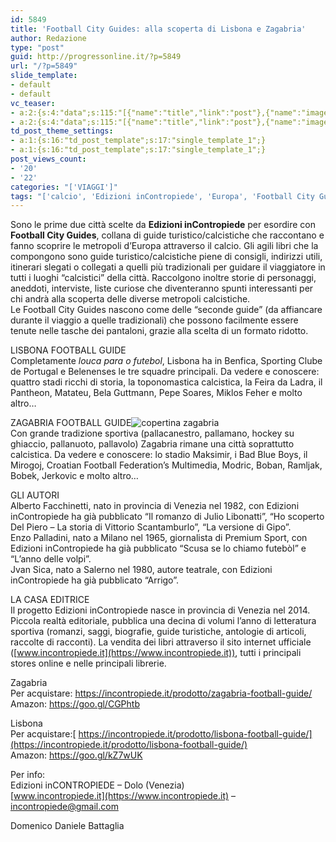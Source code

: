 ```yaml
---
id: 5849
title: 'Football City Guides: alla scoperta di Lisbona e Zagabria'
author: Redazione
type: "post"
guid: http://progressonline.it/?p=5849
url: "/?p=5849"
slide_template:
- default
- default
vc_teaser:
- a:2:{s:4:"data";s:115:"[{"name":"title","link":"post"},{"name":"image","image":"featured","link":"none"},{"name":"text","mode":"excerpt"}]";s:7:"bgcolor";s:0:"";}
- a:2:{s:4:"data";s:115:"[{"name":"title","link":"post"},{"name":"image","image":"featured","link":"none"},{"name":"text","mode":"excerpt"}]";s:7:"bgcolor";s:0:"";}
td_post_theme_settings:
- a:1:{s:16:"td_post_template";s:17:"single_template_1";}
- a:1:{s:16:"td_post_template";s:17:"single_template_1";}
post_views_count:
- '20'
- '22'
categories: "['VIAGGI']"
tags: "['calcio', 'Edizioni inContropiede', 'Europa', 'Football City Guides', 'Lisbona', 'news', 'turismo', 'Viaggi', 'Zagabria']"
---
```


Sono le prime due città scelte da **Edizioni inContropiede** per esordire con **Football City Guides**, collana di guide turistico/calcistiche che raccontano e fanno scoprire le metropoli d’Europa attraverso il calcio. Gli agili libri che la compongono sono guide turistico/calcistiche piene di consigli, indirizzi utili, itinerari slegati o collegati a quelli più tradizionali per guidare il viaggiatore in tutti i luoghi “calcistici” della città. Raccolgono inoltre storie di personaggi, aneddoti, interviste, liste curiose che diventeranno spunti interessanti per chi andrà alla scoperta delle diverse metropoli calcistiche.  
Le Football City Guides nascono come delle “seconde guide” (da affiancare durante il viaggio a quelle tradizionali) che possono facilmente essere tenute nelle tasche dei pantaloni, grazie alla scelta di un formato ridotto.

LISBONA FOOTBALL GUIDE  
Completamente *louca para o futebol*, Lisbona ha in Benfica, Sporting Clube de Portugal e Belenenses le tre squadre principali. Da vedere e conoscere: quattro stadi ricchi di storia, la toponomastica calcistica, la Feira da Ladra, il Pantheon, Matateu, Bela Guttmann, Pepe Soares, Miklos Feher e molto altro…

ZAGABRIA FOOTBALL GUIDE![copertina zagabria](https://progressonline.it/wp-content/uploads/2017/04/copertina-zagabria-202x300.png)  
Con grande tradizione sportiva (pallacanestro, pallamano, hockey su ghiaccio, pallanuoto, pallavolo) Zagabria rimane una città soprattutto calcistica. Da vedere e conoscere: lo stadio Maksimir, i Bad Blue Boys, il Mirogoj, Croatian Football Federation’s Multimedia, Modric, Boban, Ramljak, Bobek, Jerkovic e molto altro…

GLI AUTORI  
Alberto Facchinetti, nato in provincia di Venezia nel 1982, con Edizioni inContropiede ha già pubblicato “Il romanzo di Julio Libonatti”, “Ho scoperto Del Piero – La storia di Vittorio Scantamburlo”, “La versione di Gipo”.  
Enzo Palladini, nato a Milano nel 1965, giornalista di Premium Sport, con Edizioni inContropiede ha già pubblicato “Scusa se lo chiamo futebòl” e “L’anno delle volpi”.  
Jvan Sica, nato a Salerno nel 1980, autore teatrale, con Edizioni inContropiede ha già pubblicato “Arrigo”.

LA CASA EDITRICE  
Il progetto Edizioni inContropiede nasce in provincia di Venezia nel 2014. Piccola realtà editoriale, pubblica una decina di volumi l’anno di letteratura sportiva (romanzi, saggi, biografie, guide turistiche, antologie di articoli, raccolte di racconti). La vendita dei libri attraverso il sito internet ufficiale ([www.incontropiede.it](https://www.incontropiede.it)), tutti i principali stores online e nelle principali librerie.

Zagabria  
Per acquistare: <https://incontropiede.it/prodotto/zagabria-football-guide/>  
Amazon: https://goo.gl/CGPhtb

Lisbona  
Per acquistare:[ https://incontropiede.it/prodotto/lisbona-football-guide/](https://incontropiede.it/prodotto/lisbona-football-guide/)  
Amazon: https://goo.gl/kZ7wUK

Per info:  
Edizioni inCONTROPIEDE – Dolo (Venezia)  
[www.incontropiede.it](https://www.incontropiede.it) – incontropiede@gmail.com

Domenico Daniele Battaglia